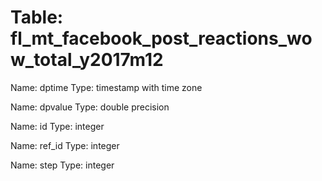 Table: fl_mt_facebook_post_reactions_wow_total_y2017m12
=======================================================

Name: dptime
Type: timestamp with time zone

Name: dpvalue
Type: double precision

Name: id
Type: integer

Name: ref_id
Type: integer

Name: step
Type: integer

